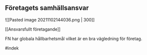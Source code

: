 ## Företagets samhällsansvar
![[Pasted image 20211102144036.png | 300]]

[[Ansvarsfullt företagande]]

FN har globala hållbarhetsmål vilket är en bra vägledning för företag.

#indek